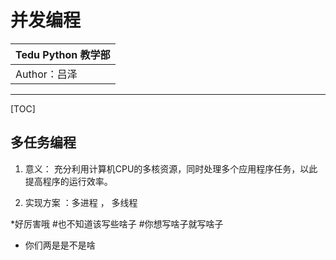 并发编程
==========================

| Tedu Python 教学部 |
| --- |
| Author：吕泽|

-----------

[TOC]

## 多任务编程

1. 意义： 充分利用计算机CPU的多核资源，同时处理多个应用程序任务，以此提高程序的运行效率。

2. 实现方案 ：多进程 ， 多线程

*好厉害哦
#也不知道该写些啥子
#你想写啥子就写啥子
* 你们两是是不是啥
